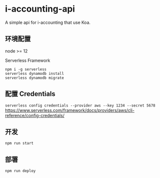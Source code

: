 # i-accounting-api
A simple api for i-accounting that use Koa.

## 环境配置
node >= 12

Serverless Framework

```
npm i -g serverless
serverless dynamodb install
serverless dynamodb migrate
```

## 配置 Credentials
```serverless config credentials --provider aws --key 1234 --secret 5678```
https://www.serverless.com/framework/docs/providers/aws/cli-reference/config-credentials/

## 开发
```npm run start```

## 部署
```npm run deploy```
